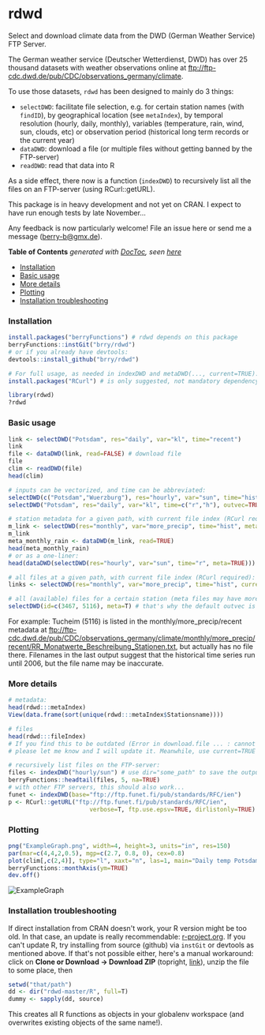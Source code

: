 # rdwd
Select and download climate data from the DWD (German Weather Service) FTP Server.

The German weather service (Deutscher Wetterdienst, DWD) has over 25 thousand
datasets with weather observations online at <ftp://ftp-cdc.dwd.de/pub/CDC/observations_germany/climate>.

To use those datasets, `rdwd` has been designed to mainly do 3 things:
* `selectDWD`: facilitate file selection, e.g. for certain station names (with `findID`), 
by geographical location (see `metaIndex`), by temporal resolution (hourly, daily, monthly), 
variables (temperature, rain, wind, sun, clouds, etc) or
observation period (historical long term records or the current year)
* `dataDWD`: download a file (or multiple files without getting banned by the FTP-server)
* `readDWD`: read that data into R

As a side effect, there now is a function (`indexDWD`) to recursively list all the files
on an FTP-server (using RCurl::getURL).

This package is in heavy development and not yet on CRAN.
I expect to have run enough tests by late November...

Any feedback is now particularly welcome! File an issue here or send me a message (berry-b@gmx.de).

**Table of Contents**  *generated with [DocToc](http://doctoc.herokuapp.com/), seen [here](https://github.com/isaacs/github/issues/215)*
* [Installation](#installation)
* [Basic usage](#basic-usage)
* [More details](#more-details)
* [Plotting](#plotting)
* [Installation troubleshooting](#installation-troubleshooting)

### Installation

```R
install.packages("berryFunctions") # rdwd depends on this package
berryFunctions::instGit("brry/rdwd")
# or if you already have devtools:
devtools::install_github("brry/rdwd")

# For full usage, as needed in indexDWD and metaDWD(..., current=TRUE):
install.packages("RCurl") # is only suggested, not mandatory dependency

library(rdwd)
?rdwd
```

### Basic usage

```R
link <- selectDWD("Potsdam", res="daily", var="kl", time="recent")
link
file <- dataDWD(link, read=FALSE) # download file
file
clim <- readDWD(file)
head(clim)

# inputs can be vectorized, and time can be abbreviated:
selectDWD(c("Potsdam","Wuerzburg"), res="hourly", var="sun", time="hist")
selectDWD("Potsdam", res="daily", var="kl", time=c("r","h"), outvec=TRUE)

# station metadata for a given path, with current file index (RCurl required):
m_link <- selectDWD(res="monthly", var="more_precip", time="hist", meta=TRUE)
m_link
meta_monthly_rain <- dataDWD(m_link, read=TRUE)
head(meta_monthly_rain)
# or as a one-liner:
head(dataDWD(selectDWD(res="hourly", var="sun", time="r", meta=TRUE)))

# all files at a given path, with current file index (RCurl required):
links <- selectDWD(res="monthly", var="more_precip", time="hist", current=TRUE)

# all (available) files for a certain station (meta files may have more results):
selectDWD(id=c(3467, 5116), meta=T) # that's why the default outvec is FALSE
```
For example: Tucheim (5116) is listed in the monthly/more\_precip/recent metadata at
<ftp://ftp-cdc.dwd.de/pub/CDC/observations_germany/climate/monthly/more_precip/recent/RR_Monatwerte_Beschreibung_Stationen.txt>, but actually has no file there.
Filenames in the last output suggest that the historical time series run until 2006, but the file name may be inaccurate.

### More details

```R
# metadata:
head(rdwd:::metaIndex)
View(data.frame(sort(unique(rdwd:::metaIndex$Stationsname))))

# files
head(rdwd:::fileIndex)
# If you find this to be outdated (Error in download.file ... : cannot open URL),
# please let me know and I will update it. Meanwhile, use current=TRUE in selectDWD

# recursively list files on the FTP-server:
files <- indexDWD("hourly/sun") # use dir="some_path" to save the output elsewhere
berryFunctions::headtail(files, 5, na=TRUE)
# with other FTP servers, this should also work...
funet <- indexDWD(base="ftp://ftp.funet.fi/pub/standards/RFC/ien")
p <- RCurl::getURL("ftp://ftp.funet.fi/pub/standards/RFC/ien",
                       verbose=T, ftp.use.epsv=TRUE, dirlistonly=TRUE)
```
### Plotting

```R
png("ExampleGraph.png", width=4, height=3, units="in", res=150)
par(mar=c(4,4,2,0.5), mgp=c(2.7, 0.8, 0), cex=0.8)
plot(clim[,c(2,4)], type="l", xaxt="n", las=1, main="Daily temp Potsdam")
berryFunctions::monthAxis(ym=TRUE)
dev.off()
```
![ExampleGraph](https://github.com/brry/rdwd/blob/master/ExampleGraph.png)

### Installation troubleshooting

If direct installation from CRAN doesn't work, your R version might be too old. In that case, an update is really recommendable: [r-project.org](http://www.r-project.org/). If you can't update R, try installing from source (github) via `instGit` or devtools as mentioned above. If that's not possible either, here's a manual workaround:
click on **Clone or Download -> Download ZIP** (topright, [link](https://github.com/brry/rdwd/archive/master.zip)), unzip the file to some place, then
```R
setwd("that/path")
dd <- dir("rdwd-master/R", full=T)
dummy <- sapply(dd, source)
```
This creates all R functions as objects in your globalenv workspace (and overwrites existing objects of the same name!).


